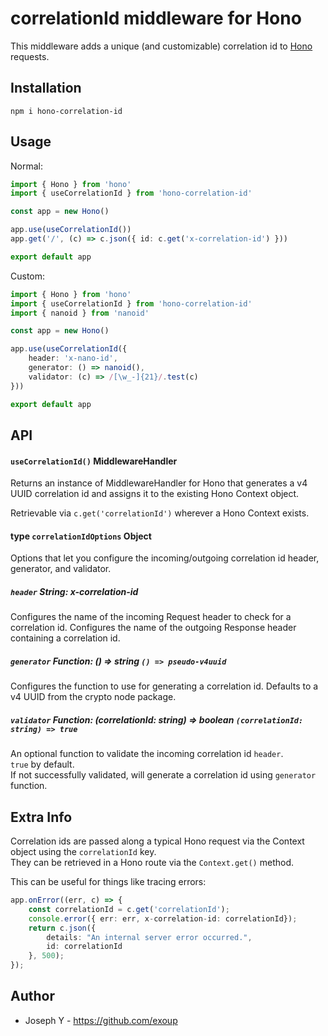 # correlationId middleware for Hono

This middleware adds a unique (and customizable) correlation id to [Hono](https://github.com/honojs/hono) requests.

## Installation
```plain
npm i hono-correlation-id
```

## Usage

Normal: 

```ts
import { Hono } from 'hono'
import { useCorrelationId } from 'hono-correlation-id'

const app = new Hono()

app.use(useCorrelationId())
app.get('/', (c) => c.json({ id: c.get('x-correlation-id') }))

export default app
```

Custom:

```ts
import { Hono } from 'hono'
import { useCorrelationId } from 'hono-correlation-id'
import { nanoid } from 'nanoid'

const app = new Hono()

app.use(useCorrelationId({
    header: 'x-nano-id',
    generator: () => nanoid(),
    validator: (c) => /[\w_-]{21}/.test(c)
}))

export default app
```

## API

#### `useCorrelationId()` MiddlewareHandler
Returns an instance of MiddlewareHandler for Hono that generates a v4 UUID correlation id and assigns it to the existing Hono Context object.

Retrievable via `c.get('correlationId')` wherever a Hono Context exists.

#### type `correlationIdOptions` Object
Options that let you configure the incoming/outgoing correlation id header, generator, and validator.

##### `header` String: x-correlation-id
Configures the name of the incoming Request header to check for a correlation id.
Configures the name of the outgoing Response header containing a correlation id.

##### `generator` Function: () => string `() => pseudo-v4uuid`
Configures the function to use for generating a correlation id.
Defaults to a v4 UUID from the crypto node package.

##### `validator` Function: (correlationId: string) => boolean `(correlationId: string) => true`
An optional function to validate the incoming correlation id `header`.  
`true` by default.  
If not successfully validated, will generate a correlation id using `generator` function.

## Extra Info

Correlation ids are passed along a typical Hono request via the Context object using the `correlationId` key.  
They can be retrieved in a Hono route via the `Context.get()` method.

This can be useful for things like tracing errors:
```ts
app.onError((err, c) => {
    const correlationId = c.get('correlationId');
    console.error({ err: err, x-correlation-id: correlationId});
	return c.json({
		details: "An internal server error occurred.",
		id: correlationId
	}, 500);
});
```

## Author

- Joseph Y - <https://github.com/exoup>